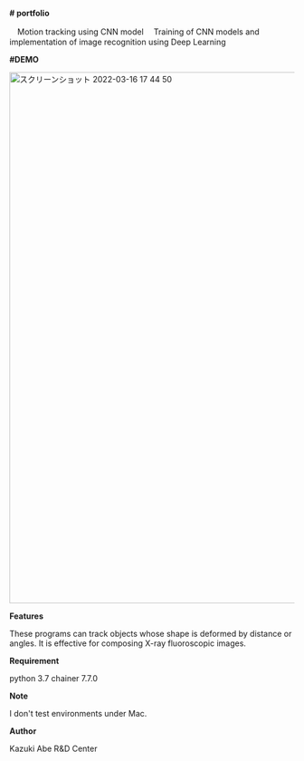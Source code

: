 **# portfolio**

　Motion tracking using CNN model
　Training of CNN models and implementation of image recognition using Deep Learning

**#DEMO**

<img width="938" alt="スクリーンショット 2022-03-16 17 44 50" src="https://user-images.githubusercontent.com/101300902/158709239-4580daa1-b9a1-456c-95a1-332b8eb35c4a.png">

**Features**

These programs can track objects whose shape is deformed by distance or angles. It is effective for composing X-ray fluoroscopic images.

**Requirement**

python 3.7
chainer 7.7.0

**Note**

I don't test environments under Mac.

**Author**

Kazuki Abe
R&D Center

